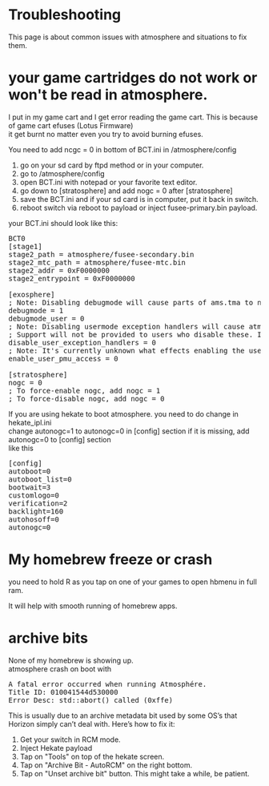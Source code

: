 # Troubleshooting 
This page is about common issues with atmosphere and situations to fix them.   

# your game cartridges do not work or won't be read in atmosphere. 
I put in my game cart and I get error reading the game cart. 
This is because of game cart efuses (Lotus Firmware)  
it get burnt no matter even you try to avoid burning efuses.    
  
You need to add ncgc = 0 in bottom of BCT.ini in /atmosphere/config   

1. go on your sd card by ftpd method or in your computer.  
2. go to /atmosphere/config
3. open BCT.ini with notepad or your favorite text editor. 
4. go down to [stratosphere] and add nogc = 0 after [stratosphere]    
5. save the BCT.ini and if your sd card is in computer, put it back in switch.  
6. reboot switch via reboot to payload or inject fusee-primary.bin payload.    

your BCT.ini should look like this: 

<pre>
BCT0
[stage1]
stage2_path = atmosphere/fusee-secondary.bin
stage2_mtc_path = atmosphere/fusee-mtc.bin
stage2_addr = 0xF0000000
stage2_entrypoint = 0xF0000000

[exosphere]
; Note: Disabling debugmode will cause parts of ams.tma to not work, in the future.
debugmode = 1
debugmode_user = 0
; Note: Disabling usermode exception handlers will cause atmosphere to not fail gracefully under error conditions.
; Support will not be provided to users who disable these. If you do not know what you are doing, leave them on.
disable_user_exception_handlers = 0
; Note: It's currently unknown what effects enabling the usermode PMU register access may have on official code.
enable_user_pmu_access = 0

[stratosphere]
nogc = 0 
; To force-enable nogc, add nogc = 1
; To force-disable nogc, add nogc = 0
</pre>


If you are using hekate to boot atmosphere.  you need to do change in hekate_ipl.ini  
change autonogc=1 to autonogc=0 in [config] section
if it is missing, add autonogc=0 to [config] section  
like this 

<pre>
[config]
autoboot=0
autoboot_list=0
bootwait=3
customlogo=0
verification=2
backlight=160
autohosoff=0
autonogc=0
</pre>


# My homebrew freeze or crash 

you need to hold R as you tap on one of your games to open hbmenu in full ram.   

It will help with smooth running of homebrew apps.   





# archive bits
None of my homebrew is showing up.  
atmosphere crash on boot with 
<pre>
A fatal error occurred when running Atmosphére.
Title ID: 010041544d530000
Error Desc: std::abort() called (0xffe)
</pre>  

This is usually due to an archive metadata bit used by some OS’s that Horizon simply can’t deal with. Here’s how to fix it:

1. Get your switch in RCM mode.  
2. Inject Hekate payload 
3. Tap on "Tools" on top of the hekate screen.  
4. Tap on "Archive Bit - AutoRCM" on the right bottom.  
5. Tap on "Unset archive bit" button.  This might take a while, be patient.


	   
&nbsp;



# 
